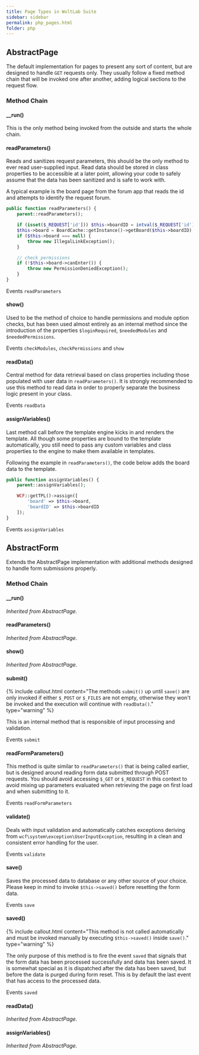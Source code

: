 ```yaml
---
title: Page Types in WoltLab Suite
sidebar: sidebar
permalink: php_pages.html
folder: php
---
```


## AbstractPage

The default implementation for pages to present any sort of content, but are designed to handle `GET` requests only. They usually follow a fixed method chain that will be invoked one after another, adding logical sections to the request flow.

### Method Chain

#### \__run()

This is the only method being invoked from the outside and starts the whole chain.

#### readParameters()

Reads and sanitizes request parameters, this should be the only method to ever read user-supplied input. Read data should be stored in class properties to be accessible at a later point, allowing your code to safely assume that the data has been sanitized and is safe to work with.

A typical example is the board page from the forum app that reads the id and attempts to identify the request forum.

```php
public function readParameters() {
	parent::readParameters();

	if (isset($_REQUEST['id'])) $this->boardID = intval($_REQUEST['id']);
	$this->board = BoardCache::getInstance()->getBoard($this->boardID);
	if ($this->board === null) {
		throw new IllegalLinkException();
	}

	// check permissions
	if (!$this->board->canEnter()) {
		throw new PermissionDeniedException();
	}
}
```

<span class="label label-info">Events</span> `readParameters`

#### show()

Used to be the method of choice to handle permissions and module option checks, but has been used almost entirely as an internal method since the introduction of the properties `$loginRequired`, `$neededModules` and `$neededPermissions`.

<span class="label label-info">Events</span> `checkModules`, `checkPermissions` and `show`

#### readData()

Central method for data retrieval based on class properties including those populated with user data in `readParameters()`. It is strongly recommended to use this method to read data in order to properly separate the business logic present in your class.

<span class="label label-info">Events</span> `readData`

#### assignVariables()

Last method call before the template engine kicks in and renders the template. All though some properties are bound to the template automatically, you still need to pass any custom variables and class properties to the engine to make them available in templates.

Following the example in `readParameters()`, the code below adds the board data to the template.

```php
public function assignVariables() {
	parent::assignVariables();

	WCF::getTPL()->assign([
		'board' => $this->board,
		'boardID' => $this->boardID
	]);
}
```

<span class="label label-info">Events</span> `assignVariables`

## AbstractForm

Extends the AbstractPage implementation with additional methods designed to handle form submissions properly.

### Method Chain

#### \__run()

*Inherited from AbstractPage.*

#### readParameters()

*Inherited from AbstractPage.*

#### show()

*Inherited from AbstractPage.*

#### submit()

{% include callout.html content="The methods `submit()` up until `save()` are only invoked if either `$_POST` or `$_FILES` are not empty, otherwise they won't be invoked and the execution will continue with `readData()`." type="warning" %}

This is an internal method that is responsible of input processing and validation.

<span class="label label-info">Events</span> `submit`

#### readFormParameters()

This method is quite similar to `readParameters()` that is being called earlier, but is designed around reading form data submitted through POST requests. You should avoid accessing `$_GET` or `$_REQUEST` in this context to avoid mixing up parameters evaluated when retrieving the page on first load and when submitting to it.

<span class="label label-info">Events</span> `readFormParameters`

#### validate()

Deals with input validation and automatically catches exceptions deriving from `wcf\system\exception\UserInputException`, resulting in a clean and consistent error handling for the user.

<span class="label label-info">Events</span> `validate`

#### save()

Saves the processed data to database or any other source of your choice. Please keep in mind to invoke `$this->saved()` before resetting the form data.

<span class="label label-info">Events</span> `save`

#### saved()

{% include callout.html content="This method is not called automatically and must be invoked manually by executing `$this->saved()` inside `save()`." type="warning" %}

The only purpose of this method is to fire the event `saved` that signals that the form data has been processed successfully and data has been saved. It is somewhat special as it is dispatched after the data has been saved, but before the data is purged during form reset. This is by default the last event that has access to the processed data.

<span class="label label-info">Events</span> `saved`

#### readData()

*Inherited from AbstractPage.*

#### assignVariables()

*Inherited from AbstractPage.*
